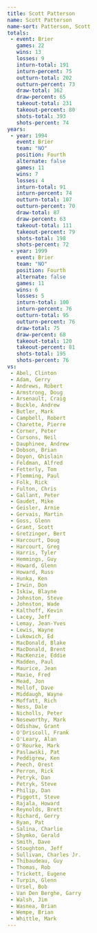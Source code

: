 ```yaml
---
title: Scott Patterson
name: Scott Patterson
name-sort: Patterson, Scott
totals:
 - event: Brier
   games: 22
   wins: 13
   losses: 9
   inturn-total: 191
   inturn-percent: 75
   outturn-total: 202
   outturn-percent: 73
   draw-total: 162
   draw-percent: 65
   takeout-total: 231
   takeout-percent: 80
   shots-total: 393
   shots-percent: 74
years:
 - year: 1994
   event: Brier
   team: "NO"
   position: Fourth
   alternate: false
   games: 11
   wins: 7
   losses: 4
   inturn-total: 91
   inturn-percent: 74
   outturn-total: 107
   outturn-percent: 70
   draw-total: 87
   draw-percent: 63
   takeout-total: 111
   takeout-percent: 79
   shots-total: 198
   shots-percent: 72
 - year: 1999
   event: Brier
   team: "NO"
   position: Fourth
   alternate: false
   games: 11
   wins: 6
   losses: 5
   inturn-total: 100
   inturn-percent: 76
   outturn-total: 95
   outturn-percent: 76
   draw-total: 75
   draw-percent: 68
   takeout-total: 120
   takeout-percent: 81
   shots-total: 195
   shots-percent: 76
vs:
 - Abel, Clinton
 - Adam, Gerry
 - Andrews, Robert
 - Armstrong, Doug
 - Arsenault, Craig
 - Buckle, Andrew
 - Butler, Mark
 - Campbell, Robert
 - Charette, Pierre
 - Corner, Peter
 - Cursons, Neil
 - Dauphinee, Andrew
 - Dobson, Brian
 - Doyon, Ghislain
 - Feldman, Alfred
 - Fetterly, Tom
 - Flemming, Paul
 - Folk, Rick
 - Fulton, Chris
 - Gallant, Peter
 - Gaudet, Mike
 - Geisler, Arnie
 - Gervais, Martin
 - Goss, Glenn
 - Grant, Scott
 - Gretzinger, Bert
 - Harcourt, Doug
 - Harcourt, Greg
 - Harris, Tyler
 - Hemmings, Guy
 - Howard, Glenn
 - Howard, Russ
 - Hunka, Ken
 - Irwin, Don
 - Iskiw, Blayne
 - Johnston, Steve
 - Johnston, Wade
 - Kalthoff, Kevin
 - Lacey, Jeff
 - Lemay, Jean-Yves
 - Lewis, Wayne
 - Lukowich, Ed
 - MacDonald, Blake
 - MacDonald, Brent
 - MacKenzie, Eddie
 - Madden, Paul
 - Maurice, Jean
 - Maxie, Fred
 - Mead, Jon
 - Mellof, Dave
 - Middaugh, Wayne
 - Moffatt, Rich
 - Ness, Dale
 - Nicholls, Peter
 - Noseworthy, Mark
 - Odishaw, Grant
 - O'Driscoll, Frank
 - O'Leary, Alan
 - O'Rourke, Mark
 - Paslawski, Pat
 - Peddigrew, Ken
 - Peech, Orest
 - Perron, Rick
 - Petryk, Dan
 - Petryk, Steve
 - Philip, Dan
 - Piggott, Steve
 - Rajala, Howard
 - Reynolds, Brett
 - Richard, Gerry
 - Ryan, Pat
 - Salina, Charlie
 - Shymko, Gerald
 - Smith, Dave
 - Stoughton, Jeff
 - Sullivan, Charles Jr.
 - Thibaudeau, Guy
 - Thomas, Rob
 - Trickett, Eugene
 - Turpin, Glenn
 - Ursel, Bob
 - Van Den Berghe, Garry
 - Walsh, Jim
 - Wasnea, Brian
 - Wempe, Brian
 - Whittle, Mark
---
```

